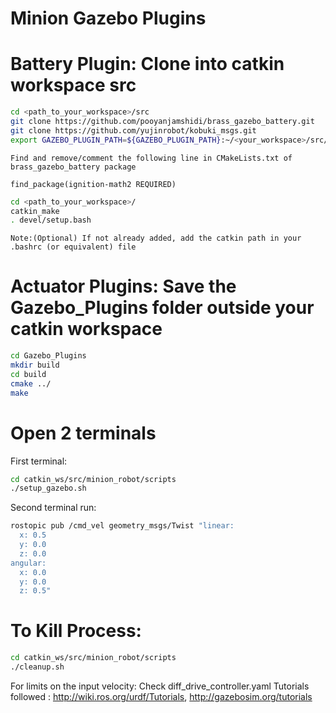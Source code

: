 # Minion Gazebo Plugins
# Battery Plugin: Clone into catkin workspace src

```bash
cd <path_to_your_workspace>/src
git clone https://github.com/pooyanjamshidi/brass_gazebo_battery.git
git clone https://github.com/yujinrobot/kobuki_msgs.git
export GAZEBO_PLUGIN_PATH=${GAZEBO_PLUGIN_PATH}:~/<your_workspace>/src/brass_gazebo_battery/build/devel/lib
```
```
Find and remove/comment the following line in CMakeLists.txt of brass_gazebo_battery package 

find_package(ignition-math2 REQUIRED)
```

```bash
cd <path_to_your_workspace>/
catkin_make
. devel/setup.bash
```
```
Note:(Optional) If not already added, add the catkin path in your .bashrc (or equivalent) file
```

# Actuator Plugins: Save the Gazebo_Plugins folder outside your catkin workspace
```bash
cd Gazebo_Plugins
mkdir build
cd build
cmake ../
make
```
# Open 2 terminals
First terminal:
```bash
cd catkin_ws/src/minion_robot/scripts
./setup_gazebo.sh
```

Second terminal run:
```bash
rostopic pub /cmd_vel geometry_msgs/Twist "linear:
  x: 0.5
  y: 0.0
  z: 0.0
angular:
  x: 0.0
  y: 0.0
  z: 0.5"
```

# To Kill Process:
```bash
cd catkin_ws/src/minion_robot/scripts
./cleanup.sh
```
For limits on the input velocity: Check diff_drive_controller.yaml Tutorials followed : http://wiki.ros.org/urdf/Tutorials,  http://gazebosim.org/tutorials
